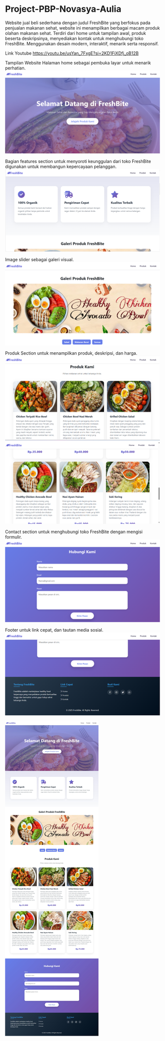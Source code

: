 # Project-PBP-Novasya-Aulia
Website jual beli sederhana dengan judul FreshBite yang berfokus pada penjualan makanan sehat, website ini menampilkan berbagai macam produk olahan makanan sehat. Terdiri dari home untuk tampilan awal, produk beserta deskripsinya, menyediakan kontak untuk menghubungi toko FreshBite. Menggunakan desain modern, interaktif, menarik serta responsif.

Link Youtube https://youtu.be/usYan_7FxgE?si=2KD1FiXDfj_oB12B


Tampilan Website
Halaman home sebagai pembuka layar untuk menarik perhatian.
![image alt](https://github.com/Novasyaaulia09/Project-PBP-Novasya-Aulia/blob/4788d92b105a1c92cf215899714ace84810eeb79/Tampilan%20Webiste/Screenshot%202025-10-21%20201429.png)


Bagian features section untuk menyoroti keunggulan dari toko FreshBite digunakan untuk membangun kepercayaan pelanggan.
![image alt](https://github.com/Novasyaaulia09/Project-PBP-Novasya-Aulia/blob/6c69d8ba5c561d46d8cff021535f89c4558f89f5/Tampilan%20Webiste/Screenshot%202025-10-21%20201455.png)


Image slider sebagai galeri visual.
![image alt](https://github.com/Novasyaaulia09/Project-PBP-Novasya-Aulia/blob/a976deac71ba19020848b985441e53fd68b0a289/Tampilan%20Webiste/Screenshot%202025-10-21%20201518.png)


Produk Section untuk menampilkan produk, deskripsi, dan harga.
![image alt](https://github.com/Novasyaaulia09/Project-PBP-Novasya-Aulia/blob/a976deac71ba19020848b985441e53fd68b0a289/Tampilan%20Webiste/Screenshot%202025-10-21%20201540.png)
![image alt](https://github.com/Novasyaaulia09/Project-PBP-Novasya-Aulia/blob/a976deac71ba19020848b985441e53fd68b0a289/Tampilan%20Webiste/Screenshot%202025-10-21%20201559.png)


Contact section untuk menghubungi toko FreshBite dengan mengisi formulir.
![image alt](https://github.com/Novasyaaulia09/Project-PBP-Novasya-Aulia/blob/a976deac71ba19020848b985441e53fd68b0a289/Tampilan%20Webiste/Screenshot%202025-10-21%20201624.png)


Footer untuk link cepat, dan tautan media sosial.
![image alt](https://github.com/Novasyaaulia09/Project-PBP-Novasya-Aulia/blob/a976deac71ba19020848b985441e53fd68b0a289/Tampilan%20Webiste/Screenshot%202025-10-21%20201637.png)


![image alt](https://github.com/Novasyaaulia09/Project-PBP-Novasya-Aulia/blob/4d8327f9c0f31c5ec68065bef174c155e1da6082/Tampilan%20Webiste/Screenshot_22-10-2025_174745_127.0.0.1.jpeg)
